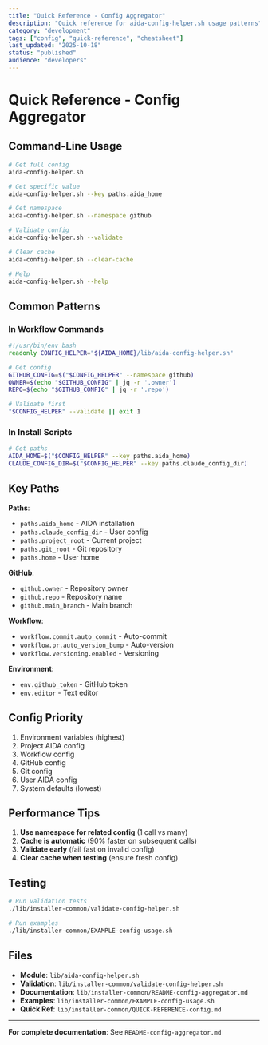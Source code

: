 ```yaml
---
title: "Quick Reference - Config Aggregator"
description: "Quick reference for aida-config-helper.sh usage patterns"
category: "development"
tags: ["config", "quick-reference", "cheatsheet"]
last_updated: "2025-10-18"
status: "published"
audience: "developers"
---
```


# Quick Reference - Config Aggregator

## Command-Line Usage

```bash
# Get full config
aida-config-helper.sh

# Get specific value
aida-config-helper.sh --key paths.aida_home

# Get namespace
aida-config-helper.sh --namespace github

# Validate config
aida-config-helper.sh --validate

# Clear cache
aida-config-helper.sh --clear-cache

# Help
aida-config-helper.sh --help
```

## Common Patterns

### In Workflow Commands

```bash
#!/usr/bin/env bash
readonly CONFIG_HELPER="${AIDA_HOME}/lib/aida-config-helper.sh"

# Get config
GITHUB_CONFIG=$("$CONFIG_HELPER" --namespace github)
OWNER=$(echo "$GITHUB_CONFIG" | jq -r '.owner')
REPO=$(echo "$GITHUB_CONFIG" | jq -r '.repo')

# Validate first
"$CONFIG_HELPER" --validate || exit 1
```

### In Install Scripts

```bash
# Get paths
AIDA_HOME=$("$CONFIG_HELPER" --key paths.aida_home)
CLAUDE_CONFIG_DIR=$("$CONFIG_HELPER" --key paths.claude_config_dir)
```

## Key Paths

**Paths**:

- `paths.aida_home` - AIDA installation
- `paths.claude_config_dir` - User config
- `paths.project_root` - Current project
- `paths.git_root` - Git repository
- `paths.home` - User home

**GitHub**:

- `github.owner` - Repository owner
- `github.repo` - Repository name
- `github.main_branch` - Main branch

**Workflow**:

- `workflow.commit.auto_commit` - Auto-commit
- `workflow.pr.auto_version_bump` - Auto-version
- `workflow.versioning.enabled` - Versioning

**Environment**:

- `env.github_token` - GitHub token
- `env.editor` - Text editor

## Config Priority

1. Environment variables (highest)
2. Project AIDA config
3. Workflow config
4. GitHub config
5. Git config
6. User AIDA config
7. System defaults (lowest)

## Performance Tips

1. **Use namespace for related config** (1 call vs many)
2. **Cache is automatic** (90% faster on subsequent calls)
3. **Validate early** (fail fast on invalid config)
4. **Clear cache when testing** (ensure fresh config)

## Testing

```bash
# Run validation tests
./lib/installer-common/validate-config-helper.sh

# Run examples
./lib/installer-common/EXAMPLE-config-usage.sh
```

## Files

- **Module**: `lib/aida-config-helper.sh`
- **Validation**: `lib/installer-common/validate-config-helper.sh`
- **Documentation**: `lib/installer-common/README-config-aggregator.md`
- **Examples**: `lib/installer-common/EXAMPLE-config-usage.sh`
- **Quick Ref**: `lib/installer-common/QUICK-REFERENCE-config.md`

---

**For complete documentation**: See `README-config-aggregator.md`
